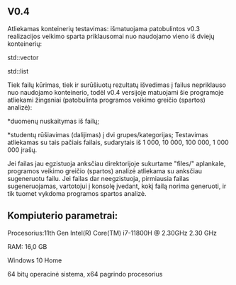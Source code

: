 ## V0.4 ##
Atliekamas konteinerių testavimas: išmatuojama patobulintos v0.3 realizacijos veikimo sparta priklausomai nuo naudojamo vieno iš dviejų konteinerių:

std::vector

std::list

Tiek failų kūrimas, tiek ir surūšiuotų rezultatų išvedimas į failus nepriklauso nuo naudojamo konteinerio, todėl v0.4 versijoje matuojami šie programoje atliekami žingsniai (patobulinta programos veikimo greičio (spartos) analizė):

 *duomenų nuskaitymas iš failų;
 
 *studentų rūšiavimas (dalijimas) į dvi grupes/kategorijas;
Testavimas atliekamas su tais pačiais failais, sudarytais iš 1 000, 10 000, 100 000, 1 000 000 įrašų.

Jei failas jau egzistuoja anksčiau direktorijoje sukurtame "files/" aplankale, programos veikimo greičio (spartos) analizė atliekama su anksčiau sugeneruotu failu.
Jei failas dar neegzistuoja, pirmiausia failas sugeneruojamas, vartotojui į konsolę įvedant, kokį failą norima generuoti, ir tik tuomet vykdoma programos spartos analizė.

## Kompiuterio parametrai: ##
Procesorius:11th Gen Intel(R) Core(TM) i7-11800H @ 2.30GHz   2.30 GHz

RAM: 16,0 GB

Windows 10 Home

64 bitų operacinė sistema, x64 pagrindo procesorius

